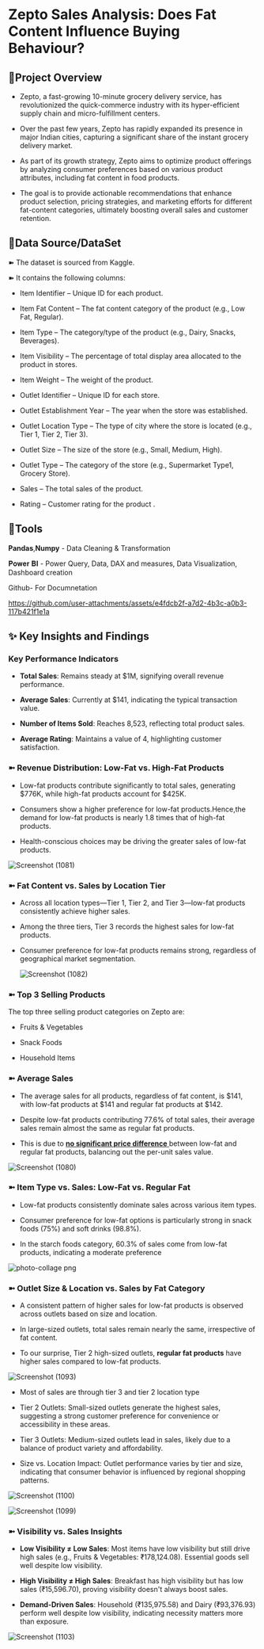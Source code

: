 # Zepto Sales Analysis: Does Fat Content Influence Buying Behaviour?

## 💠**Project Overview**

+ Zepto, a fast-growing 10-minute grocery delivery service, has revolutionized the quick-commerce industry with its hyper-efficient supply chain and micro-fulfillment centers.

+ Over the past few years, Zepto has rapidly expanded its presence in major Indian cities, capturing a significant share of the instant grocery delivery market.

+ As part of its growth strategy, Zepto aims to optimize product offerings by analyzing consumer preferences based on various product attributes, including fat content in food products.


+ The goal is to provide actionable recommendations that enhance product selection, pricing strategies, and marketing efforts for different fat-content categories, ultimately boosting overall sales and customer retention.

## 💠Data Source/DataSet
➽ The dataset is sourced from Kaggle.

➽ It contains the following columns:

* Item Identifier – Unique ID for each product.

* Item Fat Content – The fat content category of the product (e.g., Low Fat, Regular).

* Item Type – The category/type of the product (e.g., Dairy, Snacks, Beverages).

* Item Visibility – The percentage of total display area allocated to the product in stores.

* Item Weight – The weight of the product.

* Outlet Identifier – Unique ID for each store.

* Outlet Establishment Year – The year when the store was established.

* Outlet Location Type – The type of city where the store is located (e.g., Tier 1, Tier 2, Tier 3).

* Outlet Size – The size of the store (e.g., Small, Medium, High).

* Outlet Type – The category of the store (e.g., Supermarket Type1, Grocery Store).

* Sales – The total sales of the product.

* Rating  – Customer rating for the product .
## 💠Tools

**Pandas**,**Numpy** - Data Cleaning & Transformation

𝐏𝐨𝐰𝐞𝐫 𝐁𝐈 - Power Query, Data, DAX and measures, Data Visualization, Dashboard creation

Github- For Documnetation







https://github.com/user-attachments/assets/e4fdcb2f-a7d2-4b3c-a0b3-117b421f1e1a



## ✨ Key Insights and Findings
###   Key Performance Indicators 

  + **Total Sales**: Remains steady at $1M, signifying overall revenue performance.

  + **Average Sales**: Currently at $141, indicating the typical transaction value.

  + **Number of Items Sold**: Reaches 8,523, reflecting total product sales.

  + **Average Rating**: Maintains a value of 4, highlighting customer satisfaction.
   
### ➼ Revenue Distribution: Low-Fat vs. High-Fat Products
  + Low-fat products contribute significantly to total sales, generating $776K, while high-fat products account for $425K.
    
  + Consumers show a higher preference for low-fat products.Hence,the demand for low-fat products is nearly 1.8 times that of high-fat products.

  * Health-conscious choices may be driving the greater sales of low-fat products.





    
![Screenshot (1081)](https://github.com/user-attachments/assets/dabb1ea4-7a00-424d-9de0-e5f27d86c054)
###  ➼  **Fat Content vs. Sales by Location Tier**

+ Across all location types—Tier 1, Tier 2, and Tier 3—low-fat products consistently achieve higher sales.

+ Among the three tiers, Tier 3 records the highest sales for low-fat products. 

+ Consumer preference for low-fat products remains strong, regardless of geographical market segmentation.

  


   ![Screenshot (1082)](https://github.com/user-attachments/assets/41273f95-11c8-4b59-a547-9804e89a014a)

### ➼ **Top 3 Selling Products**

The top three selling product categories on Zepto are:

+ Fruits & Vegetables

+ Snack Foods

+ Household Items

### ➼ **Average Sales**

 + The average sales for all products, regardless of fat content, is $141, with low-fat products at $141 and regular fat products at 
  $142.

+ Despite low-fat products contributing 77.6% of total sales, their average sales remain almost the same as regular fat products.

+ This is due to <u> **no significant price difference** </u> between low-fat and regular fat products, balancing out the per-unit sales value.
  

![Screenshot (1080)](https://github.com/user-attachments/assets/2a348f5d-04aa-4fff-82a5-cdef9f45cdc0)

### ➼ Item Type vs. Sales: Low-Fat vs. Regular Fat

+ Low-fat products consistently dominate sales across various item types.

+ Consumer preference for low-fat options is particularly strong in snack foods (75%) and soft drinks (98.8%).

+ In the starch foods category, 60.3% of sales come from low-fat products, indicating a moderate preference
  
  





![photo-collage png](https://github.com/user-attachments/assets/bda8a7ae-d380-4d66-ab33-bde9cdfc1958)
###  ➼ Outlet Size & Location vs. Sales by Fat Category
+ A consistent pattern of higher sales for low-fat products is observed across outlets based on size and location.

+ In large-sized outlets, total sales remain nearly the same, irrespective of fat content.

+ To our surprise, Tier 2 high-sized outlets, **regular fat products** have higher sales compared to low-fat products.

  
![Screenshot (1093)](https://github.com/user-attachments/assets/96b4e2e2-80bc-4f86-bf6f-70d2432307e7)

+ Most of sales are through tier 3 and tier 2 location type

+ Tier 2 Outlets: Small-sized outlets generate the highest sales, suggesting a strong customer preference for convenience or accessibility in these areas.

+ Tier 3 Outlets: Medium-sized outlets lead in sales, likely due to a balance of product variety and affordability.

+ Size vs. Location Impact: Outlet performance varies by tier and size, indicating that consumer behavior is influenced by regional shopping patterns.







![Screenshot (1100)](https://github.com/user-attachments/assets/d058d2f4-2595-4a19-817c-7035a5109503)


![Screenshot (1099)](https://github.com/user-attachments/assets/6d474c7c-d9a3-4096-8373-3497cc0f47f0)

 
### ➼ **Visibility vs. Sales Insights**
+ **Low Visibility ≠ Low Sales**: Most items have low visibility but still drive high sales (e.g., Fruits & Vegetables: ₹178,124.08). Essential goods sell well despite low visibility.

+ **High Visibility ≠ High Sales**: Breakfast has high visibility  but has low sales (₹15,596.70), proving visibility doesn't always boost sales.

+ **Demand-Driven Sales**: Household (₹135,975.58) and Dairy (₹93,376.93) perform well despite low visibility, indicating necessity matters more than exposure.


![Screenshot (1103)](https://github.com/user-attachments/assets/5fb44d60-3760-4526-9acb-525ef37deb77)
